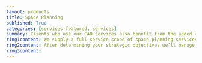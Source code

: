 ```yaml
---
layout: products
title: Space Planning
published: True
categories: [services-featured, services]
summary: Clients who use our CAD services also benefit from the added value of our extensive experience in space planning consultancy work.
ring1content: We supply a full-service scope of space planning services that provide all aspects from initial ideas and concept right through to completion, analysis and evaluation.
ring2content: After determining your strategic objectives we’ll manage all processes and procedures and align our technical skills and space planning expertise to maximise space and utilisation.
ring3content:
---
```

